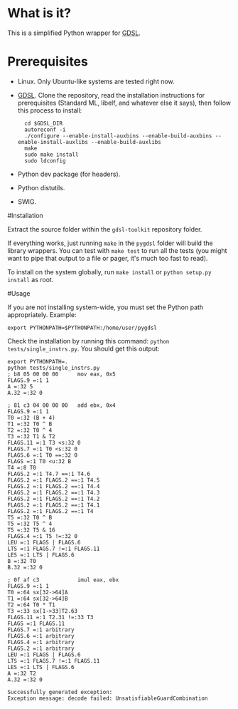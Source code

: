 # What is it?

This is a simplified Python wrapper for [GDSL](http://code.google.com/p/gdsl-toolkit/).

# Prerequisites

* Linux. Only Ubuntu-like systems are tested right now.
* [GDSL](http://code.google.com/p/gdsl-toolkit/). Clone the repository, read the installation instructions for
  prerequisites (Standard ML, libelf, and whatever else it says), then follow this process to install:

        cd $GDSL_DIR
        autoreconf -i
        ./configure --enable-install-auxbins --enable-build-auxbins --enable-install-auxlibs --enable-build-auxlibs
        make
        sudo make install
        sudo ldconfig

* Python dev package (for headers).
* Python distutils.
* SWIG.

#Installation

Extract the source folder within the `gdsl-toolkit` repository folder.

If everything works, just running `make` in the `pygdsl` folder will build the library wrappers. You
can test with `make test` to run all the tests (you might want to pipe that output to a file or pager,
it's much too fast to read).

To install on the system globally, run `make install` or `python setup.py install` as root.

#Usage

If you are not installing system-wide, you must set the Python path appropriately. Example:

    export PYTHONPATH=$PYTHONPATH:/home/user/pygdsl

Check the installation by running this command: `python tests/single_instrs.py`. You should get
this output:

    export PYTHONPATH=.
    python tests/single_instrs.py
    ; b8 05 00 00 00      mov eax, 0x5
    FLAGS.9 =:1 1
    A =:32 5
    A.32 =:32 0

    ; 81 c3 04 00 00 00   add ebx, 0x4
    FLAGS.9 =:1 1
    T0 =:32 (B + 4)
    T1 =:32 T0 ^ B
    T2 =:32 T0 ^ 4
    T3 =:32 T1 & T2
    FLAGS.11 =:1 T3 <s:32 0
    FLAGS.7 =:1 T0 <s:32 0
    FLAGS.6 =:1 T0 ==:32 0
    FLAGS =:1 T0 <u:32 B
    T4 =:8 T0
    FLAGS.2 =:1 T4.7 ==:1 T4.6
    FLAGS.2 =:1 FLAGS.2 ==:1 T4.5
    FLAGS.2 =:1 FLAGS.2 ==:1 T4.4
    FLAGS.2 =:1 FLAGS.2 ==:1 T4.3
    FLAGS.2 =:1 FLAGS.2 ==:1 T4.2
    FLAGS.2 =:1 FLAGS.2 ==:1 T4.1
    FLAGS.2 =:1 FLAGS.2 ==:1 T4
    T5 =:32 T0 ^ B
    T5 =:32 T5 ^ 4
    T5 =:32 T5 & 16
    FLAGS.4 =:1 T5 !=:32 0
    LEU =:1 FLAGS | FLAGS.6
    LTS =:1 FLAGS.7 !=:1 FLAGS.11
    LES =:1 LTS | FLAGS.6
    B =:32 T0
    B.32 =:32 0

    ; 0f af c3            imul eax, ebx
    FLAGS.9 =:1 1
    T0 =:64 sx[32->64]A
    T1 =:64 sx[32->64]B
    T2 =:64 T0 * T1
    T3 =:33 sx[1->33]T2.63
    FLAGS.11 =:1 T2.31 !=:33 T3
    FLAGS =:1 FLAGS.11
    FLAGS.7 =:1 arbitrary
    FLAGS.6 =:1 arbitrary
    FLAGS.4 =:1 arbitrary
    FLAGS.2 =:1 arbitrary
    LEU =:1 FLAGS | FLAGS.6
    LTS =:1 FLAGS.7 !=:1 FLAGS.11
    LES =:1 LTS | FLAGS.6
    A =:32 T2
    A.32 =:32 0

    Successfully generated exception:
    Exception message: decode failed: UnsatisfiableGuardCombination

